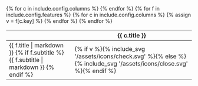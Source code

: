 <table>
  <thead>
    <tr>
      <th></th>
      {% for c in include.config.columns %}
        <th class="text-center">
          <span class="font-semibold text-primary">{{ c.title }}</span>
        </th>
      {% endfor %}
    </tr>
  </thead>
  <tbody>
    {% for f in include.config.features %}
      <tr>
        <td>
          <span class="block text-primary">{{ f.title | markdown }}</span>
          {% if f.subtitle %}
          <span class="text-secondary">{{ f.subtitle | markdown }}</span>
          {% endif %}
        </td>
        {% for c in include.config.columns %}
        {% assign v = f[c.key] %}
        <td class="text-center">
        {% if v %}<span class="inline-flex text-terciary w-5 h-5">{% include_svg '/assets/icons/check.svg' %}</span>{% else %}<span class="inline-flex text-semantic-red-primary w-5 h-5">{% include_svg '/assets/icons/close.svg' %}</span>{% endif %}
        </td>
        {% endfor %}
      </tr>
    {% endfor %}
  </tbody>
</table>
